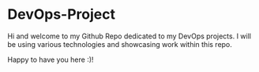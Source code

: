 # DevOps-Project
Hi and welcome to my Github Repo dedicated to my DevOps projects.
I will be using various technologies and showcasing work within this repo.

Happy to have you here :)!
